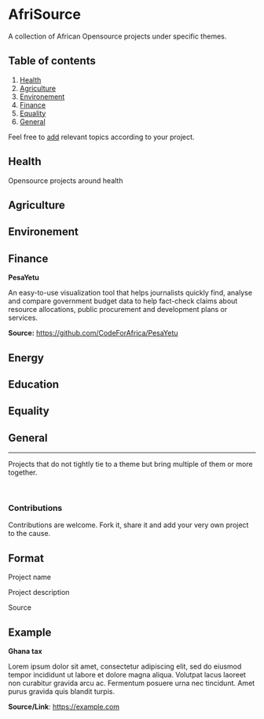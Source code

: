 # AfriSource
A collection of African Opensource projects under specific themes.


## Table of contents

1. [Health](#health)
2. [Agriculture](#agriculture)
3. [Environement](#environment)
4. [Finance](#finance)
5. [Equality](#equality)
6. [General](#general)

Feel free to [add](#contributions) relevant topics according to your project. 

## Health

 Opensource projects around health

## Agriculture

## Environement

## Finance

**PesaYetu**

An easy-to-use visualization tool that helps journalists quickly find, analyse and compare government budget data to help fact-check claims about resource allocations, public procurement and development plans or services. 

**Source:** https://github.com/CodeForAfrica/PesaYetu

## Energy


## Education


## Equality


## General
---
Projects that do not tightly tie to a theme but bring multiple of them or more together.


<br/>

### **Contributions**

Contributions are welcome. Fork it, share it and add your very own project to the cause.

**Format**
--

Project name

Project description

Source

**Example**
--

**Ghana tax**

Lorem ipsum dolor sit amet, consectetur adipiscing elit, sed do eiusmod tempor incididunt ut labore et dolore magna aliqua. Volutpat lacus laoreet non curabitur gravida arcu ac. Fermentum posuere urna nec tincidunt. Amet purus gravida quis blandit turpis.

**Source/Link**: https://example.com